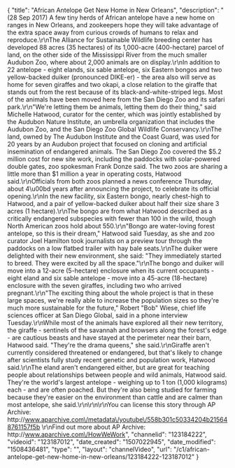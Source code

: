 {
    "title": "African Antelope Get New Home in New Orleans",
    "description": "(28 Sep 2017) A few tiny herds of African antelope have a new home on ranges in New Orleans, and zookeepers hope they will take advantage of the extra space away from curious crowds of humans to relax and reproduce.\r\nThe Alliance for Sustainable Wildlife breeding center has developed 88 acres (35 hectares) of its 1,000-acre (400-hectare) parcel of land, on the other side of the Mississippi River from the much smaller Audubon Zoo, where about 2,000 animals are on display.\r\nIn addition to 22 antelope - eight elands, six sable antelope, six Eastern bongos and two yellow-backed duiker (pronounced DIKE-er) - the area also will serve as home for seven giraffes and two okapi, a close relation to the giraffe that stands out from the rest because of its black-and-white-striped legs. Most of the animals have been moved here from the San Diego Zoo and its safari park.\r\n\"We're letting them be animals, letting them do their thing,\" said Michelle Hatwood, curator for the center, which was jointly established by the Audubon Nature Institute, an umbrella organization that includes the Audubon Zoo, and the San Diego Zoo Global Wildlife Conservancy.\r\nThe land, owned by The Audubon Institute and the Coast Guard, was used for 20 years by an Audubon project that focused on cloning and artificial insemination of endangered animals. The San Diego Zoo covered the $5.2 million cost for new site work, including the paddocks with solar-powered double gates, zoo spokesman Frank Donze said. The two zoos are sharing a little more than $1 million a year in operating costs, Hatwood said.\r\nOfficials from both zoos planned a news conference Thursday, about 4\u00bd years after announcing the project, to celebrate its official opening.\r\nIn the new facility, six Eastern bongo, nearly chest-high to Hatwood, and a pair of yellow-backed duiker about half their size share 3 acres (1 hectare).\r\nThe bongo are from what Hatwood described as a critically endangered subspecies with fewer than 100 in the wild, though North American zoos hold about 550.\r\n\"Bongo are water-loving forest antelope, so this is their dream,\" Hatwood said Tuesday, as she and zoo curator Joel Hamilton took journalists on a preview tour through the paddocks on a low flatbed trailer with hay bale seats.\r\nThe duiker were delighted with their new environment, she said: \"They immediately started to breed. They were excited by all the space.\"\r\nThe bongo and duiker will move into a 12-acre (5-hectare) enclosure when its current occupants - eight eland and six sable antelope - move into a 45-acre (18-hectare) enclosure with the seven giraffes, including two who arrived pregnant.\r\n\"The exciting thing about the whole project is that in these large spaces, we're really able to increase the population sizes so they're much more sustainable for the future,\" Robert \"Bob\" Wiese, chief life sciences officer at San Diego Global, said in a phone interview Tuesday.\r\nWhile most of the animals have explored all their new territory, the giraffe - sentinels of the savannah and browsers along the forest's edge - are cautious beasts and have stayed at the perimeter near their barn, Hatwood said. \"They're the drama queens,\" she said.\r\nGiraffe aren't currently considered threatened or endangered, but that's likely to change after scientists fully study recent genetic and population work, Hatwood said.\r\nThe eland aren't endangered either, but are great for teaching people about relationships between people and wild animals, Hatwood said. They're the world's largest antelope - weighing up to 1 ton (1,000 kilograms) each - and are often poached. But they're also being studied for farming because they're easier on the environment than cattle and are calmer than most antelope, she said.\r\n\r\n\r\nYou can license this story through AP Archive: http:\/\/www.aparchive.com\/metadata\/youtube\/558b301c50334204b215648761157f5b \r\nFind out more about AP Archive: http:\/\/www.aparchive.com\/HowWeWork",
    "channelid": "123184222",
    "videoid": "123187012",
    "date_created": "1507022945",
    "date_modified": "1508436481",
    "type": "",
    "layout": "channelVideo",
    "url": "\/c1\/african-antelope-get-new-home-in-new-orleans\/123184222-123187012"
}